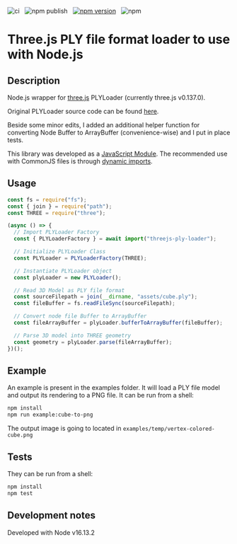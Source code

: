 ![ci](https://github.com/lanceschi/threejs-ply-loader/workflows/ci/badge.svg)&nbsp;&nbsp;&nbsp;![npm publish](https://github.com/lanceschi/threejs-ply-loader/workflows/npm%20publish/badge.svg)&nbsp;&nbsp;&nbsp;[![npm version](https://badge.fury.io/js/threejs-ply-loader.svg)](http://badge.fury.io/js/threejs-ply-loader)&nbsp;&nbsp;&nbsp;![npm](https://img.shields.io/npm/dm/threejs-ply-loader)

# Three.js PLY file format loader to use with Node.js

## Description

Node.js wrapper for [three.js][THREEJS-github-link] PLYLoader (currently three.js v0.137.0).

Original PLYLoader source code can be found [here][PLYLoader-source-link].

Beside some minor edits, I added an additional helper function for converting Node Buffer to ArrayBuffer (convenience-wise) and I put in place tests.

This library was developed as a [JavaScript Module][javascript-module-url]. The recommended use with CommonJS files is through [dynamic imports][dynamic-import-url].

## Usage

```javascript
const fs = require("fs");
const { join } = require("path");
const THREE = require("three");

(async () => {
  // Import PLYLoader Factory
  const { PLYLoaderFactory } = await import("threejs-ply-loader");

  // Initialize PLYLoader Class
  const PLYLoader = PLYLoaderFactory(THREE);

  // Instantiate PLYLoader object
  const plyLoader = new PLYLoader();

  // Read 3D Model as PLY file format
  const sourceFilepath = join(__dirname, "assets/cube.ply");
  const fileBuffer = fs.readFileSync(sourceFilepath);

  // Convert node file Buffer to ArrayBuffer
  const fileArrayBuffer = plyLoader.bufferToArrayBuffer(fileBuffer);

  // Parse 3D model into THREE geometry
  const geometry = plyLoader.parse(fileArrayBuffer);
})();
```

## Example

An example is present in the examples folder. It will load a PLY file model and output its rendering to a PNG file. It can be run from a shell:

```bash
npm install
npm run example:cube-to-png
```

The output image is going to located in `examples/temp/vertex-colored-cube.png`

## Tests

They can be run from a shell:

```bash
npm install
npm test
```

## Development notes

Developed with Node v16.13.2

[THREEJS-github-link]: https://github.com/mrdoob/three.js
[PLYLoader-source-link]: https://github.com/mrdoob/three.js/blob/r137/examples/js/loaders/PLYLoader.js
[javascript-module-url]: https://developer.mozilla.org/en-US/docs/Web/JavaScript/Guide/Modules
[dynamic-import-url]: https://v8.dev/features/dynamic-import#dynamic
